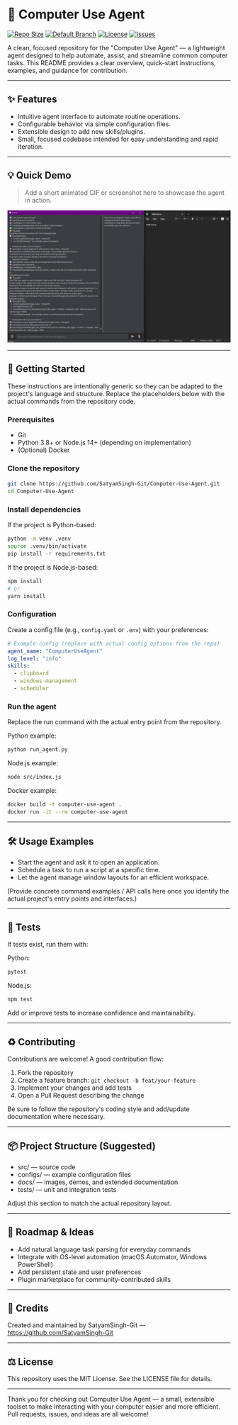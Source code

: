 # 🚀 Computer Use Agent

[![Repo Size](https://img.shields.io/badge/size-~182B-blue)](https://github.com/SatyamSingh-Git/Computer-Use-Agent)
[![Default Branch](https://img.shields.io/badge/branch-master-blueviolet)](https://github.com/SatyamSingh-Git/Computer-Use-Agent/tree/master)
[![License](https://img.shields.io/badge/license-MIT-lightgrey)](#license)
[![Issues](https://img.shields.io/badge/issues-welcome-brightgreen)](https://github.com/SatyamSingh-Git/Computer-Use-Agent/issues)

A clean, focused repository for the "Computer Use Agent" — a lightweight agent designed to help automate, assist, and streamline common computer tasks. This README provides a clear overview, quick-start instructions, examples, and guidance for contribution.

---

## ✨ Features

- Intuitive agent interface to automate routine operations.
- Configurable behavior via simple configuration files.
- Extensible design to add new skills/plugins.
- Small, focused codebase intended for easy understanding and rapid iteration.

---

## 💡 Quick Demo

> Add a short animated GIF or screenshot here to showcase the agent in action.

![demo-placeholder](demo-placeholder.png)

---

## 🧭 Getting Started

These instructions are intentionally generic so they can be adapted to the project's language and structure. Replace the placeholders below with the actual commands from the repository code.

### Prerequisites

- Git
- Python 3.8+ or Node.js 14+ (depending on implementation)
- (Optional) Docker

### Clone the repository

```bash
git clone https://github.com/SatyamSingh-Git/Computer-Use-Agent.git
cd Computer-Use-Agent
```

### Install dependencies

If the project is Python-based:
```bash
python -m venv .venv
source .venv/bin/activate
pip install -r requirements.txt
```

If the project is Node.js-based:
```bash
npm install
# or
yarn install
```

### Configuration

Create a config file (e.g., `config.yaml` or `.env`) with your preferences:

```yaml
# Example config (replace with actual config options from the repo)
agent_name: "ComputerUseAgent"
log_level: "info"
skills:
  - clipboard
  - windows-management
  - scheduler
```

### Run the agent

Replace the run command with the actual entry point from the repository.

Python example:
```bash
python run_agent.py
```

Node.js example:
```bash
node src/index.js
```

Docker example:
```bash
docker build -t computer-use-agent .
docker run -it --rm computer-use-agent
```

---

## 🛠️ Usage Examples

- Start the agent and ask it to open an application.
- Schedule a task to run a script at a specific time.
- Let the agent manage window layouts for an efficient workspace.

(Provide concrete command examples / API calls here once you identify the actual project's entry points and interfaces.)

---

## 🧪 Tests

If tests exist, run them with:

Python:
```bash
pytest
```

Node.js:
```bash
npm test
```

Add or improve tests to increase confidence and maintainability.

---

## ♻️ Contributing

Contributions are welcome! A good contribution flow:

1. Fork the repository
2. Create a feature branch: `git checkout -b feat/your-feature`
3. Implement your changes and add tests
4. Open a Pull Request describing the change

Be sure to follow the repository's coding style and add/update documentation where necessary.

---

## 📦 Project Structure (Suggested)

- src/ — source code
- configs/ — example configuration files
- docs/ — images, demos, and extended documentation
- tests/ — unit and integration tests

Adjust this section to match the actual repository layout.

---

## 📝 Roadmap & Ideas

- Add natural language task parsing for everyday commands
- Integrate with OS-level automation (macOS Automator, Windows PowerShell)
- Add persistent state and user preferences
- Plugin marketplace for community-contributed skills

---

## 🤝 Credits

Created and maintained by SatyamSingh-Git — https://github.com/SatyamSingh-Git

---

## ⚖️ License

This repository uses the MIT License. See the LICENSE file for details.

---

Thank you for checking out Computer Use Agent — a small, extensible toolset to make interacting with your computer easier and more efficient. Pull requests, issues, and ideas are all welcome!

